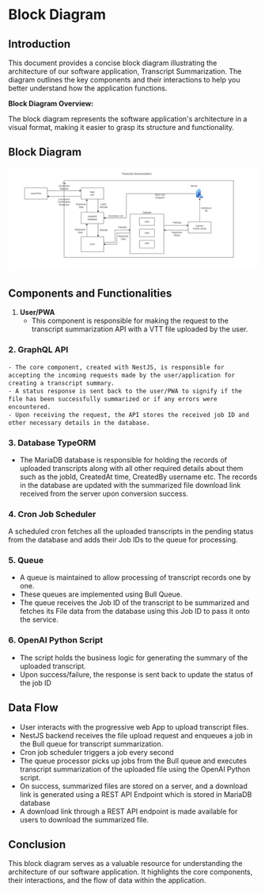 # **Block Diagram**

## **Introduction**

This document provides a concise block diagram illustrating the architecture of our software application, Transcript Summarization. The diagram outlines the key components and their interactions to help you better understand how the application functions.

**Block Diagram Overview:**

The block diagram represents the software application's architecture in a visual format, making it easier to grasp its structure and functionality.

## Block Diagram

![Block Diagram](./assets/transcript-summarization-block-diagram.jpg)

## Components and Functionalities

1. **User/PWA**
    - This component is responsible for making the request to the transcript summarization API with a VTT file uploaded by the user.

### **2\. GraphQL API**

    - The core component, created with NestJS, is responsible for accepting the incoming requests made by the user/application for creating a transcript summary.
    - A status response is sent back to the user/PWA to signify if the file has been successfully summarized or if any errors were encountered.
    - Upon receiving the request, the API stores the received job ID and other necessary details in the database.

### **3\. Database TypeORM**

- The MariaDB database is responsible for holding the records of uploaded transcripts along with all other required details about them such as the jobId, CreatedAt time, CreatedBy username etc.
The records in the database are updated with the summarized file download link received from the server upon conversion success.

### **4\. Cron Job Scheduler**

A scheduled cron fetches all the uploaded transcripts in the pending status from the database and adds their Job IDs to the queue for processing.

### **5\. Queue**

- A queue is maintained to allow processing of transcript records one by one.
- These queues are implemented using Bull Queue.
- The queue receives the Job ID of the transcript to be summarized and fetches its File data from the database using this Job ID to pass it onto the service.

### **6\. OpenAI Python Script**

- The script holds the business logic for generating the summary of the uploaded transcript.
- Upon success/failure, the response is sent back to update the status of the job ID

## Data Flow

- User interacts with the progressive web App to upload transcript files.
- NestJS backend receives the file upload request and enqueues a job in the Bull queue for transcript summarization.
- Cron job scheduler triggers a job every second
- The queue processor picks up jobs from the Bull queue and executes transcript summarization of the uploaded file using the OpenAI Python script.
- On success, summarized files are stored on a server, and a download link is generated using a REST API Endpoint which is stored in MariaDB database
- A download link through a REST API endpoint is made available for users to download the summarized file.

## **Conclusion**

This block diagram serves as a valuable resource for understanding the architecture of our software application. It highlights the core components, their interactions, and the flow of data within the application.
